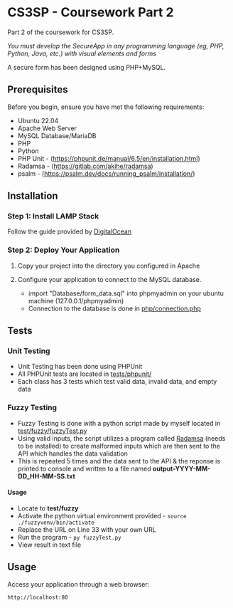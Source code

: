 
# CS3SP - Coursework Part 2

Part 2 of the coursework for CS3SP. 

*You must develop the SecureApp in any programming language (eg, PHP, Python, Java, etc.) with visual elements and forms*

A secure form has been designed using PHP+MySQL. 

## Prerequisites

Before you begin, ensure you have met the following requirements:

- Ubuntu 22.04
- Apache Web Server
- MySQL Database/MariaDB
- PHP
- Python
- PHP Unit - (https://phpunit.de/manual/6.5/en/installation.html)
- Radamsa - (https://gitlab.com/akihe/radamsa)
- psalm - (https://psalm.dev/docs/running_psalm/installation/)

## Installation

### Step 1: Install LAMP Stack

Follow the guide provided by [DigitalOcean](https://www.digitalocean.com/community/tutorials/how-to-install-linux-apache-mysql-php-lamp-stack-on-ubuntu-22-04)

### Step 2: Deploy Your Application

1. Copy your project into the directory you configured in Apache

2. Configure your application to connect to the MySQL database.
    - import "Database/form_data.sql" into phpmyadmin on your ubuntu machine (127.0.0.1/phpmyadmin)
    - Connection to the database is done in [php/connection.php](php/connection.php)

## Tests

### Unit Testing
 - Unit Testing has been done using PHPUnit
 - All PHPUnit tests are located in [tests/phpunit/](tests/phpunit/)
 - Each class has 3 tests which test valid data, invalid data, and empty data

### Fuzzy Testing
 - Fuzzy Testing is done with a python script made by myself located in [test/fuzzy/fuzzyTest.py](test/fuzzy/fuzzyTest.py)
 - Using valid inputs, the script utilizes a program called [Radamsa](https://gitlab.com/akihe/radamsa) (needs to be installed) to create malformed inputs which are then sent to the API which handles the data validation
 - This is repeated 5 times and the data sent to the API & the reponse is printed to console and written to a file named **output-YYYY-MM-DD_HH-MM-SS.txt**

#### Usage
 - Locate to **test/fuzzy**
 - Activate the python virtual environment provided - `source ./fuzzyvenv/bin/activate`
 - Replace the URL on Line 33 with your own URL
 - Run the program - `py fuzzyTest.py`
 - View result in text file



## Usage

Access your application through a web browser:

```
http://localhost:80
```
